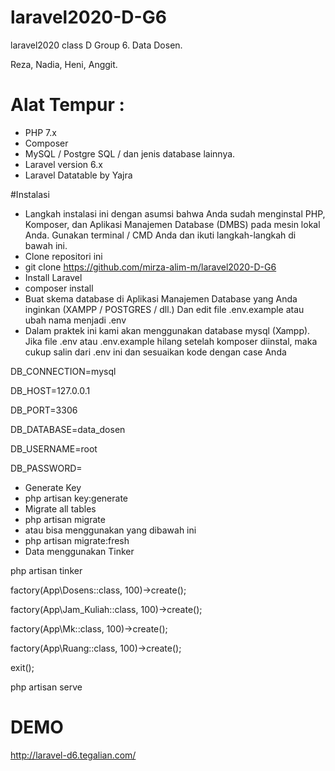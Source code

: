 # laravel2020-D-G6
laravel2020 class D Group 6. Data Dosen.

Reza, Nadia, Heni, Anggit.

# Alat Tempur :
- PHP 7.x
- Composer
- MySQL / Postgre SQL / dan jenis database lainnya.
- Laravel version 6.x
- Laravel Datatable by Yajra

#Instalasi
- Langkah instalasi ini dengan asumsi bahwa Anda sudah menginstal PHP, Komposer, dan Aplikasi Manajemen Database (DMBS) pada mesin lokal Anda. Gunakan terminal / CMD Anda dan ikuti langkah-langkah di bawah ini.
- Clone repositori ini
- git clone https://github.com/mirza-alim-m/laravel2020-D-G6
- Install Laravel
- composer install
- Buat skema database di Aplikasi Manajemen Database yang Anda inginkan (XAMPP / POSTGRES / dll.) Dan edit file .env.example atau ubah nama menjadi .env 
- Dalam praktek ini kami akan menggunakan database mysql (Xampp). Jika file .env atau .env.example hilang setelah komposer diinstal, maka cukup salin dari .env ini dan sesuaikan kode dengan case Anda

DB_CONNECTION=mysql

DB_HOST=127.0.0.1

DB_PORT=3306

DB_DATABASE=data_dosen

DB_USERNAME=root

DB_PASSWORD=

- Generate Key
- php artisan key:generate
- Migrate all tables
- php artisan migrate
- atau bisa menggunakan yang dibawah ini
- php artisan migrate:fresh
- Data menggunakan Tinker

php artisan tinker

factory(App\Dosens::class, 100)->create();

factory(App\Jam_Kuliah::class, 100)->create();

factory(App\Mk::class, 100)->create();

factory(App\Ruang::class, 100)->create();

exit();

php artisan serve

# DEMO
http://laravel-d6.tegalian.com/
